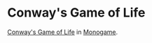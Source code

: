 # Conway's Game of Life
[Conway's Game of Life](https://en.wikipedia.org/wiki/Conway%27s_Game_of_Life) in [Monogame](https://monogame.net/).
